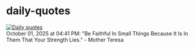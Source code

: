 # daily-quotes
[![Daily quotes](https://github.com/ceepu8/daily-quotes/actions/workflows/daily-quote.yml/badge.svg)](https://github.com/ceepu8/daily-quotes/actions/workflows/daily-quote.yml)<br/>
October 01, 2025 at 04:41 PM: "Be Faithful In Small Things Because It Is In Them That Your Strength Lies." - Mother Teresa
